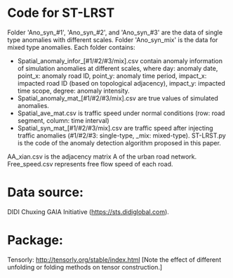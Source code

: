 # Code for ST-LRST
Folder 'Ano_syn_#1', 'Ano_syn_#2', and 'Ano_syn_#3' are the data of single type anomalies with different scales. Folder 'Ano_syn_mix' is the data for mixed type anomalies. Each folder contains:
  - Spatial_anomaly_infor_[#1/#2/#3/mix].csv contain anomaly information of simulation anomalies at different scales, where
       day: anomaly date, point_x: anomaly road ID, point_y: anomaly time period, impact_x: impacted road ID (based on topological adjacency),        impact_y: impacted time scope, degree: anomaly intensity.
  - Spatial_anomaly_mat_[#1/#2/#3/mix].csv are true values of simulated anomalies.
  - Spatial_ave_mat.csv is traffic speed under normal conditions (row: road segment, column: time interval)
  - Spatial_syn_mat_[#1/#2/#3/mix].csv are traffic speed after injecting traffic anomalies (#1/#2/#3: single-type, _mix: mixed-type).
  ST-LRST.py is the code of the anomaly detection algorithm proposed in this paper.

AA_xian.csv is the adjacency matrix A of the urban road network.
Free_speed.csv represents free flow speed of each road.

# Data source: 
DIDI Chuxing GAIA Initiative (https://sts.didiglobal.com).

# Package:
Tensorly: http://tensorly.org/stable/index.html [Note the effect of different unfolding or folding methods on tensor construction.]
